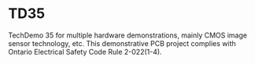# TD35
TechDemo 35 for multiple hardware demonstrations, mainly CMOS image sensor technology, etc.
This demonstrative PCB project complies with Ontario Electrical Safety Code Rule 2-022(1-4).
